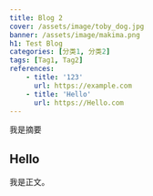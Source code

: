 ```yaml
---
title: Blog 2
cover: /assets/image/toby_dog.jpg
banner: /assets/image/makima.png
h1: Test Blog
categories: [分类1, 分类2]
tags: [Tag1, Tag2]
references:
    - title: '123'
      url: https://example.com
    - title: 'Hello'
      url: https://Hello.com
---
```


我是摘要

<!-- more -->

## Hello
我是正文。
